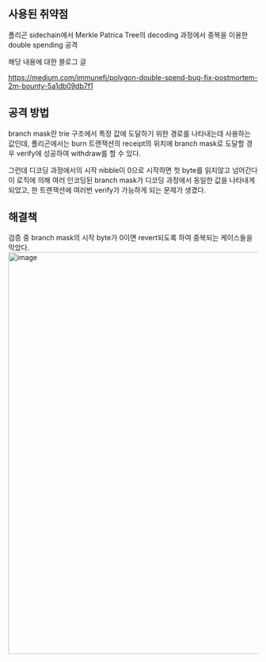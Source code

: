 ## 사용된 취약점
폴리곤 sidechain에서 Merkle Patrica Tree의 decoding 과정에서 중복을 이용한 double spending 공격 

해당 내용에 대한 블로그 글

https://medium.com/immunefi/polygon-double-spend-bug-fix-postmortem-2m-bounty-5a1db09db7f1

## 공격 방법
branch mask란 trie 구조에서 특정 값에 도달하기 위한 경로를 나타내는데 사용하는 값인데, 
폴리곤에서는 burn 트랜잭션의 receipt의 위치에 branch mask로 도달할 경우 verify에 성공하여 withdraw를 할 수 있다.

그런데 디코딩 과정에서의 시작 nibble이 0으로 시작하면 첫 byte를 읽지않고 넘어간다
이 로직에 의해 여러 인코딩된 branch mask가 디코딩 과정에서 동일한 값을 나타내게 되었고, 한 트랜잭션에 여러번 verify가 가능하게 되는 문제가 생겼다.



## 해결책
검증 중 branch mask의 시작 byte가 0이면 revert되도록 하여 중복되는 케이스들을 막았다.
<img width="811" alt="image" src="https://github.com/dik654/Bridge_hacks/assets/33992354/23e0c1b7-96a6-4a01-9c13-078d3ca5fc58">
